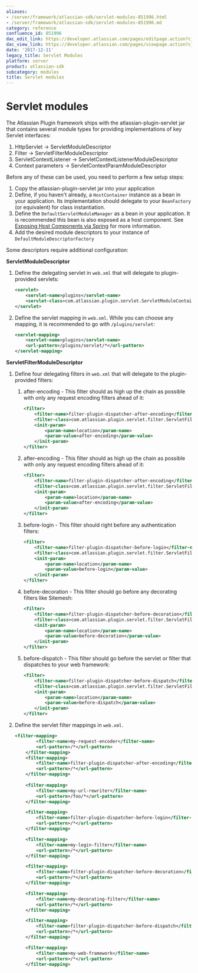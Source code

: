 ```yaml
---
aliases:
- /server/framework/atlassian-sdk/servlet-modules-851996.html
- /server/framework/atlassian-sdk/servlet-modules-851996.md
category: reference
confluence_id: 851996
dac_edit_link: https://developer.atlassian.com/pages/editpage.action?cjm=wozere&pageId=851996
dac_view_link: https://developer.atlassian.com/pages/viewpage.action?cjm=wozere&pageId=851996
date: '2017-12-11'
legacy_title: Servlet Modules
platform: server
product: atlassian-sdk
subcategory: modules
title: Servlet modules
---
```

# Servlet modules

The Atlassian Plugin framework ships with the atlassian-plugin-servlet jar that contains several module types for providing implementations of key Servlet interfaces:

1.  HttpServlet -&gt; ServletModuleDescriptor
2.  Filter -&gt; ServletFilterModuleDescriptor
3.  ServletContextListener -&gt; ServletContextListenerModuleDescriptor
4.  Context parameters -&gt; ServletContextParamModuleDescriptor

Before any of these can be used, you need to perform a few setup steps:

1.  Copy the atlassian-plugin-servlet jar into your application
2.  Define, if you haven't already, a `HostContainer` instance as a bean in your application. Its implementation should delegate to your `BeanFactory` (or equivalent) for class instantiation.
3.  Define the `DefaultServletModuleManager` as a bean in your application. It is recommended this bean is also exposed as a host component. See [Exposing Host Components via Spring](/server/framework/atlassian-sdk/exposing-host-components-via-spring) for more information.
4.  Add the desired module descriptors to your instance of `DefaultModuleDescriptorFactory`

Some descriptors require additional configuration:

**ServletModuleDescriptor**

1.  Define the delegating servlet in `web.xml` that will delegate to plugin-provided servlets:

    ``` xml
    <servlet>
        <servlet-name>plugins</servlet-name>
        <servlet-class>com.atlassian.plugin.servlet.ServletModuleContainerServlet</servlet-class>
    </servlet>
    ```

2.  Define the servlet mapping in `web.xml`. While you can choose any mapping, it is recommended to go with `/plugins/servlet`:

    ``` xml
    <servlet-mapping>
        <servlet-name>plugins</servlet-name>
        <url-pattern>/plugins/servlet/*</url-pattern>
    </servlet-mapping>
    ```

**ServletFilterModuleDescriptor**

1.  Define four delegating filters in `web.xml` that will delegate to the plugin-provided filters:
    1.  after-encoding - This filter should as high up the chain as possible with only any request encoding filters ahead of it:

        ``` xml
        <filter>
            <filter-name>filter-plugin-dispatcher-after-encoding</filter-name>
            <filter-class>com.atlassian.plugin.servlet.filter.ServletFilterModuleContainerFilter</filter-class>
            <init-param>
                <param-name>location</param-name>
                <param-value>after-encoding</param-value>
            </init-param>
        </filter>
        ```

    2.  after-encoding - This filter should as high up the chain as possible with only any request encoding filters ahead of it:

        ``` xml
        <filter>
            <filter-name>filter-plugin-dispatcher-after-encoding</filter-name>
            <filter-class>com.atlassian.plugin.servlet.filter.ServletFilterModuleContainerFilter</filter-class>
            <init-param>
                <param-name>location</param-name>
                <param-value>after-encoding</param-value>
            </init-param>
        </filter>
        ```

    3.  before-login - This filter should right before any authentication filters:

        ``` xml
        <filter>
            <filter-name>filter-plugin-dispatcher-before-login</filter-name>
            <filter-class>com.atlassian.plugin.servlet.filter.ServletFilterModuleContainerFilter</filter-class>
            <init-param>
                <param-name>location</param-name>
                <param-value>before-login</param-value>
            </init-param>
        </filter>
        ```

    4.  before-decoration - This filter should go before any decorating filters like Sitemesh:

        ``` xml
        <filter>
            <filter-name>filter-plugin-dispatcher-before-decoration</filter-name>
            <filter-class>com.atlassian.plugin.servlet.filter.ServletFilterModuleContainerFilter</filter-class>
            <init-param>
                <param-name>location</param-name>
                <param-value>before-decoration</param-value>
            </init-param>
        </filter>
        ```

    5.  before-dispatch - This filter should go before the servlet or filter that dispatches to your web framework:

        ``` xml
        <filter>
            <filter-name>filter-plugin-dispatcher-before-dispatch</filter-name>
            <filter-class>com.atlassian.plugin.servlet.filter.ServletFilterModuleContainerFilter</filter-class>
            <init-param>
                <param-name>location</param-name>
                <param-value>before-dispatch</param-value>
            </init-param>
        </filter>
        ```

2.  Define the servlet filter mappings in `web.xml`.

    ``` xml
    <filter-mapping>
            <filter-name>my-request-encoder</filter-name>
            <url-pattern>/*</url-pattern>
        </filter-mapping>
        <filter-mapping>
            <filter-name>filter-plugin-dispatcher-after-encoding</filter-name>
            <url-pattern>/*</url-pattern>    
        </filter-mapping>
        
        <filter-mapping>
            <filter-name>my-url-rewriter</filter-name>
            <url-pattern>/foo/*</url-pattern>
        </filter-mapping>

        <filter-mapping>
            <filter-name>filter-plugin-dispatcher-before-login</filter-name>
            <url-pattern>/*</url-pattern>
        </filter-mapping>

        <filter-mapping>
            <filter-name>my-login-filter</filter-name>
            <url-pattern>/*</url-pattern>
        </filter-mapping>

        <filter-mapping>
            <filter-name>filter-plugin-dispatcher-before-decoration</filter-name>
            <url-pattern>/*</url-pattern>
        </filter-mapping>

        <filter-mapping>
            <filter-name>my-decorating-filter</filter-name>
            <url-pattern>/*</url-pattern>
        </filter-mapping>

        <filter-mapping>
            <filter-name>filter-plugin-dispatcher-before-dispatch</filter-name>
            <url-pattern>/*</url-pattern>    
        </filter-mapping>

        <filter-mapping>
            <filter-name>my-web-framework</filter-name>
            <url-pattern>/*</url-pattern>    
        </filter-mapping>
    ```















































































































































































































































































































































































